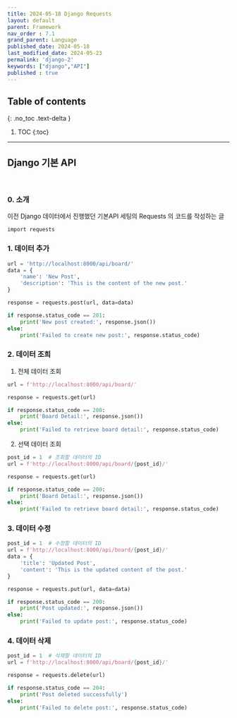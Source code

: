 ```yaml
---
title: 2024-05-18 Django Requests
layout: default
parent: Framework
nav_order : 7.1
grand_parent: Language
published_date: 2024-05-18
last_modified_date: 2024-05-23
permalink: 'django-2'
keywords: ["django","API"]
published : true
---
```

## Table of contents
{: .no_toc .text-delta }

1. TOC
{:toc}
---
## Django 기본 API
<br>

### 0. 소개
이전 Django 데이터에서 진행했던 기본API 세팅의 Requests 의 코드를 작성하는 글<br>

`import requests`

### 1. 데이터 추가
```python
url = 'http://localhost:8000/api/board/'
data = {
    'name': 'New Post',
    'description': 'This is the content of the new post.'
}

response = requests.post(url, data=data)

if response.status_code == 201:
    print('New post created:', response.json())
else:
    print('Failed to create new post:', response.status_code)
```

### 2. 데이터 조희
1. 전체 데이터 조회
```python
url = f'http://localhost:8000/api/board/'

response = requests.get(url)

if response.status_code == 200:
    print('Board Detail:', response.json())
else:
    print('Failed to retrieve board detail:', response.status_code)
```

2. 선택 데이터 조회
```python
post_id = 1  # 조회할 데이터의 ID
url = f'http://localhost:8000/api/board/{post_id}/'

response = requests.get(url)

if response.status_code == 200:
    print('Board Detail:', response.json())
else:
    print('Failed to retrieve board detail:', response.status_code)
```

### 3. 데이터 수정
```python
post_id = 1  # 수정할 데이터의 ID
url = f'http://localhost:8000/api/board/{post_id}/'
data = {
    'title': 'Updated Post',
    'content': 'This is the updated content of the post.'
}

response = requests.put(url, data=data)

if response.status_code == 200:
    print('Post updated:', response.json())
else:
    print('Failed to update post:', response.status_code)
```

### 4. 데이터 삭제
```python
post_id = 1  # 삭제할 데이터의 ID
url = f'http://localhost:8000/api/board/{post_id}/'

response = requests.delete(url)

if response.status_code == 204:
    print('Post deleted successfully')
else:
    print('Failed to delete post:', response.status_code)
```